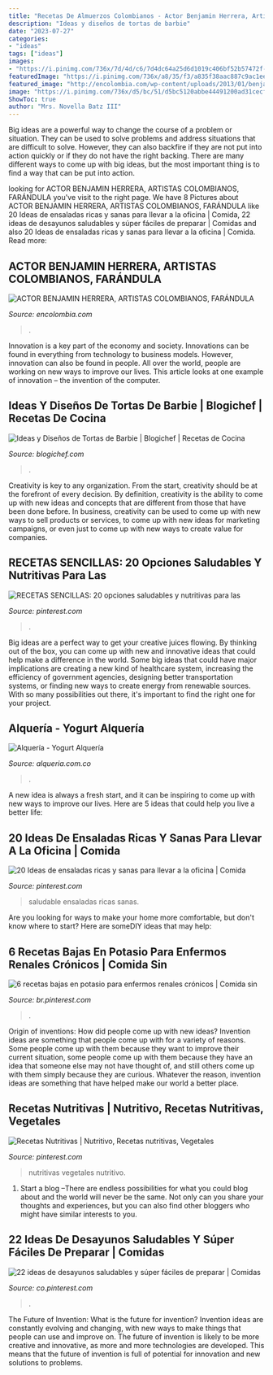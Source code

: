 ```yaml
---
title: "Recetas De Almuerzos Colombianos - Actor Benjamin Herrera, Artistas Colombianos, Farándula"
description: "Ideas y diseños de tortas de barbie"
date: "2023-07-27"
categories:
- "ideas"
tags: ["ideas"]
images:
- "https://i.pinimg.com/736x/7d/4d/c6/7d4dc64a25d6d1019c406bf52b57472f--lifestyle.jpg"
featuredImage: "https://i.pinimg.com/736x/a8/35/f3/a835f38aac887c9ac1eef8cf35150e18.jpg"
featured_image: "http://encolombia.com/wp-content/uploads/2013/01/benjaminherrera.jpg"
image: "https://i.pinimg.com/736x/d5/bc/51/d5bc5120abbe44491200ad31cecfa57b.jpg"
ShowToc: true
author: "Mrs. Novella Batz III"
---
```



Big ideas are a powerful way to change the course of a problem or situation. They can be used to solve problems and address situations that are difficult to solve. However, they can also backfire if they are not put into action quickly or if they do not have the right backing. There are many different ways to come up with big ideas, but the most important thing is to find a way that can be put into action.

	

		
looking for ACTOR BENJAMIN HERRERA, ARTISTAS COLOMBIANOS, FARÁNDULA you've visit to the right page. We have 8 Pictures about ACTOR BENJAMIN HERRERA, ARTISTAS COLOMBIANOS, FARÁNDULA like 20 Ideas de ensaladas ricas y sanas para llevar a la oficina | Comida, 22 ideas de desayunos saludables y súper fáciles de preparar | Comidas and also 20 Ideas de ensaladas ricas y sanas para llevar a la oficina | Comida. Read more:
		
    
## ACTOR BENJAMIN HERRERA, ARTISTAS COLOMBIANOS, FARÁNDULA

<img loading=lazy src="http://encolombia.com/wp-content/uploads/2013/01/benjaminherrera.jpg" onerror="this.onerror=null;this.src='https://tse2.mm.bing.net/th?id=OIP.T7UoiJn53z7O-X-b7okNxAHaEf&amp;pid=15.1';" alt="ACTOR BENJAMIN HERRERA, ARTISTAS COLOMBIANOS, FARÁNDULA">

_Source: encolombia.com_

>. 

	

Innovation is a key part of the economy and society. Innovations can be found in everything from technology to business models. However, innovation can also be found in people. All over the world, people are working on new ways to improve our lives. This article looks at one example of innovation – the invention of the computer.

    
## Ideas Y Diseños De Tortas De Barbie | Blogichef | Recetas De Cocina

<img loading=lazy src="https://i0.wp.com/farm8.staticflickr.com/7314/13572783955_a2a04f73f5.jpg?resize=500%2C500&amp;ssl=1" onerror="this.onerror=null;this.src='https://tse4.mm.bing.net/th?id=OIP.Rfd-sJo81FDyBU7gNph8FgHaHa&amp;pid=15.1';" alt="Ideas y Diseños de Tortas de Barbie | Blogichef | Recetas de Cocina">

_Source: blogichef.com_

>. 

	

Creativity is key to any organization. From the start, creativity should be at the forefront of every decision. By definition, creativity is the ability to come up with new ideas and concepts that are different from those that have been done before. In business, creativity can be used to come up with new ways to sell products or services, to come up with new ideas for marketing campaigns, or even just to come up with new ways to create value for companies.

    
## RECETAS SENCILLAS: 20 Opciones Saludables Y Nutritivas Para Las

<img loading=lazy src="https://i.pinimg.com/736x/a8/35/f3/a835f38aac887c9ac1eef8cf35150e18.jpg" onerror="this.onerror=null;this.src='https://tse1.mm.bing.net/th?id=OIP.VwAGChauF3LcN3srafkMpgHaD4&amp;pid=15.1';" alt="RECETAS SENCILLAS: 20 opciones saludables y nutritivas para las">

_Source: pinterest.com_

>. 

	

Big ideas are a perfect way to get your creative juices flowing. By thinking out of the box, you can come up with new and innovative ideas that could help make a difference in the world. Some big ideas that could have major implications are creating a new kind of healthcare system, increasing the efficiency of government agencies, designing better transportation systems, or finding new ways to create energy from renewable sources. With so many possibilities out there, it's important to find the right one for your project.

    
## Alquería - Yogurt Alquería

<img loading=lazy src="https://www.alqueria.com.co/sites/default/files/2021-08/banner_2_yogures.jpg" onerror="this.onerror=null;this.src='https://tse4.mm.bing.net/th?id=OIP.aKaXFNg3dqfp_OaowrRkgwHaEF&amp;pid=15.1';" alt="Alquería - Yogurt Alquería">

_Source: alqueria.com.co_

>. 

	

A new idea is always a fresh start, and it can be inspiring to come up with new ways to improve our lives. Here are 5 ideas that could help you live a better life: 

    
## 20 Ideas De Ensaladas Ricas Y Sanas Para Llevar A La Oficina | Comida

<img loading=lazy src="https://i.pinimg.com/736x/d5/bc/51/d5bc5120abbe44491200ad31cecfa57b.jpg" onerror="this.onerror=null;this.src='https://tse1.mm.bing.net/th?id=OIP.mmqoJPfwCOrW5homjpCjvgHaJQ&amp;pid=15.1';" alt="20 Ideas de ensaladas ricas y sanas para llevar a la oficina | Comida">

_Source: pinterest.com_

>saludable ensaladas ricas sanas. 

	

Are you looking for ways to make your home more comfortable, but don't know where to start? Here are someDIY ideas that may help: 

    
## 6 Recetas Bajas En Potasio Para Enfermos Renales Crónicos | Comida Sin

<img loading=lazy src="https://i.pinimg.com/736x/5b/91/b3/5b91b3ebcf902920d7d387a9c48574a7.jpg" onerror="this.onerror=null;this.src='https://tse1.mm.bing.net/th?id=OIP.raDUpLvpIIKLatrTwcrz0gHaHa&amp;pid=15.1';" alt="6 recetas bajas en potasio para enfermos renales crónicos | Comida sin">

_Source: br.pinterest.com_

>. 

	

Origin of inventions: How did people come up with new ideas?
Invention ideas are something that people come up with for a variety of reasons. Some people come up with them because they want to improve their current situation, some people come up with them because they have an idea that someone else may not have thought of, and still others come up with them simply because they are curious. Whatever the reason, invention ideas are something that have helped make our world a better place.

    
## Recetas Nutritivas | Nutritivo, Recetas Nutritivas, Vegetales

<img loading=lazy src="https://i.pinimg.com/736x/7d/4d/c6/7d4dc64a25d6d1019c406bf52b57472f--lifestyle.jpg" onerror="this.onerror=null;this.src='https://tse1.mm.bing.net/th?id=OIP.Tubh8d7dnKsEDgkjq444EQHaJ3&amp;pid=15.1';" alt="Recetas Nutritivas | Nutritivo, Recetas nutritivas, Vegetales">

_Source: pinterest.com_

>nutritivas vegetales nutritivo. 

	

1. Start a blog –There are endless possibilities for what you could blog about and the world will never be the same. Not only can you share your thoughts and experiences, but you can also find other bloggers who might have similar interests to you. 

    
## 22 Ideas De Desayunos Saludables Y Súper Fáciles De Preparar | Comidas

<img loading=lazy src="https://i.pinimg.com/originals/e0/f7/10/e0f710ed501c8ff9b086de2fd600e054.jpg" onerror="this.onerror=null;this.src='https://tse3.mm.bing.net/th?id=OIP.pqaeuGh0RQMRwAMB0wcw1QHaLH&amp;pid=15.1';" alt="22 ideas de desayunos saludables y súper fáciles de preparar | Comidas">

_Source: co.pinterest.com_

>. 

	

The Future of Invention: What is the future for invention?
Invention ideas are constantly evolving and changing, with new ways to make things that people can use and improve on. The future of invention is likely to be more creative and innovative, as more and more technologies are developed. This means that the future of invention is full of potential for innovation and new solutions to problems.

